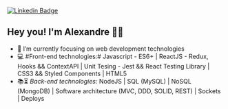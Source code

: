 [![Linkedin Badge](https://img.shields.io/badge/-LinkedIn-blue?style=flat-square&logo=Linkedin&logoColor=white&link=https://www.linkedin.com/in/alexandre-anicio/)](https://www.linkedin.com/in/alexandre-anicio/)

## Hey you! I'm Alexandre 🤘🏽


- 🌱 I’m currently focusing on web development technologies
- :computer: #Front-end technologies:# Javascript - ES6+ | ReactJS - Redux, Hooks && ContextAPI | Unit Tesing - Jest && React Testing Library | CSS3 && Styled Components | HTML5
- :books::hourglass_flowing_sand: *Back-end technologies:* NodeJS | SQL (MySQL) | NoSQL (MongoDB) | Software architecture (MVC, DDD, SOLID, REST) | Sockets | Deploys

